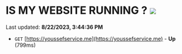# IS MY WEBSITE RUNNING ? [![](https://img.shields.io/static/v1?label=Sponsor&message=%E2%9D%A4&logo=GitHub&color=%23fe8e86)](https://github.com/sponsors/<username>)

Last updated: **8/22/2023, 3:44:36 PM**

- `GET` [https://youssefservice.me](https://youssefservice.me) - **Up** (799ms)
